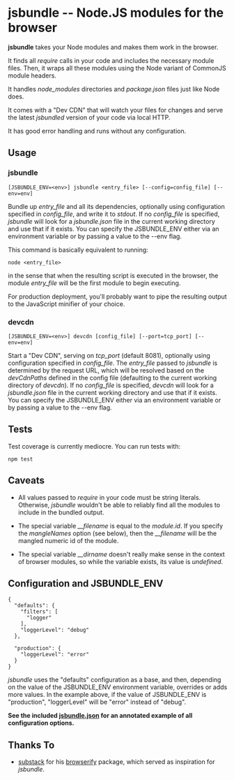 # jsbundle -- Node.JS modules for the browser

**jsbundle** takes your Node modules and makes them work in the browser.

It finds all *require* calls in your code and includes the necessary module files. Then, it wraps all these modules using the Node variant of CommonJS module headers.

It handles *node\_modules* directories and *package.json* files just like Node does.

It comes with a "Dev CDN" that will watch your files for changes and serve the latest *jsbundled* version of your code via local HTTP.

It has good error handling and runs without any configuration.

## Usage

### jsbundle

    [JSBUNDLE_ENV=<env>] jsbundle <entry_file> [--config=config_file] [--env=env]

Bundle up *entry\_file* and all its dependencies, optionally using configuration specified in *config\_file*, and write it to *stdout*.
If no *config\_file* is specified, *jsbundle* will look for a *jsbundle.json* file in the current working directory and use that if it exists.
You can specify the JSBUNDLE_ENV either via an environment variable or by passing a value to the --env flag.

This command is basically equivalent to running:

    node <entry_file>

in the sense that when the resulting script is executed in the browser, the module *entry\_file* will be the first module to begin executing.

For production deployment, you'll probably want to pipe the resulting output to the JavaScript minifier of your choice.

### devcdn

    [JSBUNDLE_ENV=<env>] devcdn [config_file] [--port=tcp_port] [--env=env]

Start a "Dev CDN", serving on *tcp\_port* (default 8081), optionally using configuration specified in *config\_file*.
The *entry\_file* passed to *jsbundle* is determined by the request URL, which will be resolved based on the *devCdnPaths* defined in the config file (defaulting to the current working directory of *devcdn*).
If no *config\_file* is specified, *devcdn* will look for a *jsbundle.json* file in the current working directory and use that if it exists.
You can specify the JSBUNDLE_ENV either via an environment variable or by passing a value to the --env flag.

## Tests

Test coverage is currently mediocre. You can run tests with:

    npm test

## Caveats

* All values passed to *require* in your code must be string literals. Otherwise, *jsbundle* wouldn't be able to reliably find all the modules to include in the bundled output.

* The special variable *\_\_filename* is equal to the *module.id*. If you specify the *mangleNames* option (see below), then the *\_\_filename* will be the mangled numeric id of the module.

* The special variable *\_\_dirname* doesn't really make sense in the context of browser modules, so while the variable exists, its value is *undefined*.

## Configuration and JSBUNDLE\_ENV

    {
      "defaults": {
        "filters": [
          "logger"
        ],
        "loggerLevel": "debug"
      },

      "production": {
        "loggerLevel": "error"
      }
    }

*jsbundle* uses the "defaults" configuration as a base, and then, depending on the value of the JSBUNDLE\_ENV environment variable, overrides or adds more values.
In the example above, if the value of JSBUNDLE\_ENV is "production", "loggerLevel" will be "error" instead of "debug".

**See the included [jsbundle.json](https://github.com/proxv/jsbundle/blob/master/jsbundle.json) for an annotated example of all configuration options.**

## Thanks To

* [substack](https://github.com/substack) for his [browserify](https://github.com/substack/node-browserify) package, which served as inspiration for *jsbundle*.

